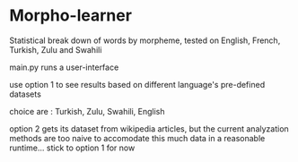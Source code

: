 Morpho-learner
==============

Statistical break down of words by morpheme, tested on English, French, Turkish, Zulu and Swahili

main.py runs a user-interface

use option 1 to see results based on different language's pre-defined datasets

choice are : Turkish, Zulu, Swahili, English

option 2 gets its dataset from wikipedia articles, but the current analyzation methods are
too naive to accomodate this much data in a reasonable runtime... stick to option 1 for now
